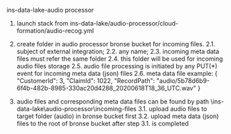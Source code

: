 ins-data-lake-audio processor

1. launch stack from ins-data-lake/audio-processor/cloud-formation/audio-recog.yml

2. create folder in audio processor bronse bucket for incoming files.
   2.1. subject of external integration; 
   2.2. any name; 
   2.3. incoming meta data files must refer the same folder
   2.4. this folder will be used for incoming audio files storage
   2.5. audio file processing is initiated by any PUT(*) event for incoming meta data (json) files
   2.6. meta data file example:
   {
      "CustomerId": 3,
      "ClaimId": 1022,
      "RecordPath": "audio/5b78d6b9-6f4b-482b-8985-330ac20d4288_20200618T18_36_UTC.wav"
   }

3. audio files and corresponding meta data files can be found by path \ins-data-lake\audio-processor\incoming-files
   3.1. upload audio files to target folder (audio) in bronse bucket first
   3.2. upload meta data (json) files to the root of bronse bucket after step 3.1. is completed

